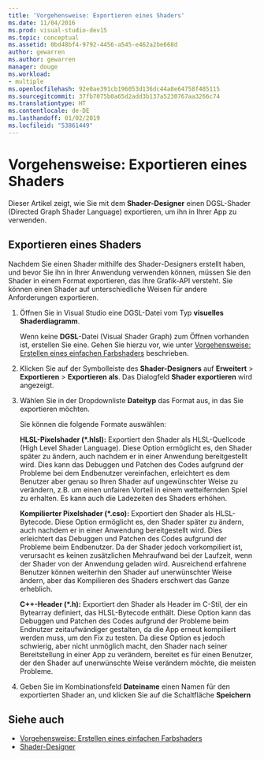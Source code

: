 ```yaml
---
title: 'Vorgehensweise: Exportieren eines Shaders'
ms.date: 11/04/2016
ms.prod: visual-studio-dev15
ms.topic: conceptual
ms.assetid: 0bd48bf4-9792-4456-a545-e462a2be668d
author: gewarren
ms.author: gewarren
manager: douge
ms.workload:
- multiple
ms.openlocfilehash: 92e0ae391cb196053d136dc44a8e64758f485115
ms.sourcegitcommit: 37fb7075b0a65d2add3b137a5230767aa3266c74
ms.translationtype: HT
ms.contentlocale: de-DE
ms.lasthandoff: 01/02/2019
ms.locfileid: "53861449"
---
```

# <a name="how-to-export-a-shader"></a>Vorgehensweise: Exportieren eines Shaders

Dieser Artikel zeigt, wie Sie mit dem **Shader-Designer** einen DGSL-Shader (Directed Graph Shader Language) exportieren, um ihn in Ihrer App zu verwenden.

## <a name="export-a-shader"></a>Exportieren eines Shaders

Nachdem Sie einen Shader mithilfe des Shader-Designers erstellt haben, und bevor Sie ihn in Ihrer Anwendung verwenden können, müssen Sie den Shader in einem Format exportieren, das Ihre Grafik-API versteht. Sie können einen Shader auf unterschiedliche Weisen für andere Anforderungen exportieren.

1. Öffnen Sie in Visual Studio eine DGSL-Datei vom Typ **visuelles Shaderdiagramm**.

     Wenn keine **DGSL**-Datei (Visual Shader Graph) zum Öffnen vorhanden ist, erstellen Sie eine. Gehen Sie hierzu vor, wie unter [Vorgehensweise: Erstellen eines einfachen Farbshaders](../designers/how-to-create-a-basic-color-shader.md) beschrieben.

2. Klicken Sie auf der Symbolleiste des **Shader-Designers** auf **Erweitert** > **Exportieren** > **Exportieren als**. Das Dialogfeld **Shader exportieren** wird angezeigt.

3. Wählen Sie in der Dropdownliste **Dateityp** das Format aus, in das Sie exportieren möchten.

     Sie können die folgende Formate auswählen:

     **HLSL-Pixelshader (\*.hlsl):** Exportiert den Shader als HLSL-Quellcode (High Level Shader Language). Diese Option ermöglicht es, den Shader später zu ändern, auch nachdem er in einer Anwendung bereitgestellt wird. Dies kann das Debuggen und Patchen des Codes aufgrund der Probleme bei dem Endbenutzer vereinfachen, erleichtert es dem Benutzer aber genau so Ihren Shader auf ungewünschter Weise zu verändern, z.B. um einen unfairen Vorteil in einem wetteifernden Spiel zu erhalten. Es kann auch die Ladezeiten des Shaders erhöhen.

     **Kompilierter Pixelshader (\*.cso):** Exportiert den Shader als HLSL-Bytecode. Diese Option ermöglicht es, den Shader später zu ändern, auch nachdem er in einer Anwendung bereitgestellt wird. Dies erleichtert das Debuggen und Patchen des Codes aufgrund der Probleme beim Endbenutzer. Da der Shader jedoch vorkompiliert ist, verursacht es keinen zusätzlichen Mehraufwand bei der Laufzeit, wenn der Shader von der Anwendung geladen wird. Ausreichend erfahrene Benutzer können weiterhin den Shader auf unerwünschter Weise ändern, aber das Kompilieren des Shaders erschwert das Ganze erheblich.

     **C++-Header (\*.h):** Exportiert den Shader als Header im C-Stil, der ein Bytearray definiert, das HLSL-Bytecode enthält. Diese Option kann das Debuggen und Patchen des Codes aufgrund der Probleme beim Endnutzer zeitaufwändiger gestalten, da die App erneut kompiliert werden muss, um den Fix zu testen. Da diese Option es jedoch schwierig, aber nicht unmöglich macht, den Shader nach seiner Bereitstellung in einer App zu verändern, bereitet es für einen Benutzer, der den Shader auf unerwünschte Weise verändern möchte, die meisten Probleme.

4. Geben Sie im Kombinationsfeld **Dateiname** einen Namen für den exportierten Shader an, und klicken Sie auf die Schaltfläche **Speichern**

## <a name="see-also"></a>Siehe auch

- [Vorgehensweise: Erstellen eines einfachen Farbshaders](../designers/how-to-create-a-basic-color-shader.md)
- [Shader-Designer](../designers/shader-designer.md)